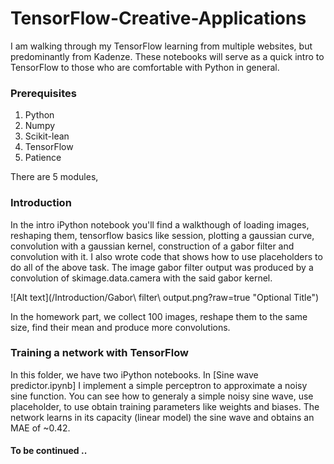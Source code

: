 # TensorFlow-Creative-Applications

I am walking through my TensorFlow learning from multiple websites, but predominantly from Kadenze. These notebooks will serve as a quick intro to TensorFlow to those who are comfortable with Python in general. 

### Prerequisites
1) Python  
2) Numpy  
3) Scikit-lean  
4) TensorFlow  
5) Patience  

There are 5 modules, 
### Introduction
In the intro iPython notebook you'll find a walkthough of loading images, reshaping them, tensorflow basics like session, plotting a gaussian curve, convolution with a gaussian kernel, construction of a gabor filter and convolution with it. I also wrote code that shows how to use placeholders to do all of the above task. The image gabor filter output was produced by a convolution of skimage.data.camera with the said gabor kernel.

![Alt text](/Introduction/Gabor\ filter\ output.png?raw=true "Optional Title")

In the homework part, we collect 100 images, reshape them to the same size, find their mean and produce more convolutions.

### Training a network with TensorFlow
In this folder, we have two iPython notebooks. In [Sine wave predictor.ipynb] I implement a simple perceptron to approximate a noisy sine
function. You can see how to generaly a simple noisy sine wave, use placeholder, to use obtain training parameters like weights and biases.
The network learns in its capacity (linear model) the sine wave and obtains an MAE of ~0.42.

#### To be continued ..


